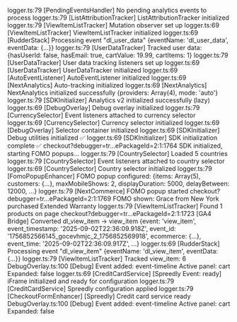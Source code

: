 ﻿
logger.ts:79 [PendingEventsHandler] No pending analytics events to process
logger.ts:79 [ListAttributionTracker] ListAttributionTracker initialized
logger.ts:79 [ViewItemListTracker] Mutation observer set up
logger.ts:69 [ViewItemListTracker] ViewItemListTracker initialized
logger.ts:69 [RudderStack] Processing event "dl_user_data" 
{eventName: 'dl_user_data', eventData: {…}}
logger.ts:79 [UserDataTracker] Tracked user data: 
{hasUserId: false, hasEmail: true, cartValue: 19.99, cartItems: 1}
logger.ts:79 [UserDataTracker] User data tracking listeners set up
logger.ts:69 [UserDataTracker] UserDataTracker initialized
logger.ts:69 [AutoEventListener] AutoEventListener initialized
logger.ts:69 [NextAnalytics] Auto-tracking initialized
logger.ts:69 [NextAnalytics] NextAnalytics initialized successfully 
{providers: Array(4), mode: 'auto'}
logger.ts:79 [SDKInitializer] Analytics v2 initialized successfully (lazy)
logger.ts:69 [DebugOverlay] Debug overlay initialized
logger.ts:79 [CurrencySelector] Event listeners attached to currency selector
logger.ts:69 [CurrencySelector] Currency selector initialized
logger.ts:69 [DebugOverlay] Selector container initialized
logger.ts:69 [SDKInitializer] Debug utilities initialized ✅
logger.ts:69 [SDKInitializer] SDK initialization complete ✅
checkout?debugger=tr…ePackageId=2:1:1764 SDK initialized, starting FOMO popups...
logger.ts:79 [CountrySelector] Loaded 5 countries
logger.ts:79 [CountrySelector] Event listeners attached to country selector
logger.ts:69 [CountrySelector] Country selector initialized
logger.ts:79 [FomoPopupEnhancer] FOMO popup configured: 
{items: Array(5), customers: {…}, maxMobileShows: 2, displayDuration: 5000, delayBetween: 12000, …}
logger.ts:79 [NextCommerce] FOMO popup started
checkout?debugger=tr…ePackageId=2:1:1769 FOMO shown: Grace from New York purchased Extended Warranty
logger.ts:79 [ViewItemListTracker] Found 1 products on page
checkout?debugger=tr…ePackageId=2:1:1723 [GA4 Bridge] Converted dl_view_item → view_item 
{event: 'view_item', event_timestamp: '2025-09-02T22:36:09.918Z', event_id: '1756852566145_gocevhmjc_2_1756852569918', ecommerce: {…}, event_time: '2025-09-02T22:36:09.917Z', …}
logger.ts:69 [RudderStack] Processing event "dl_view_item" 
{eventName: 'dl_view_item', eventData: {…}}
logger.ts:79 [ViewItemListTracker] Tracked view_item: 6
DebugOverlay.ts:100 [Debug] Event added: event-timeline Active panel: cart Expanded: false
logger.ts:69 [CreditCardService] [Spreedly Event: ready] iFrame initialized and ready for configuration
logger.ts:79 [CreditCardService] Spreedly configuration applied
logger.ts:79 [CheckoutFormEnhancer] [Spreedly] Credit card service ready
DebugOverlay.ts:100 [Debug] Event added: event-timeline Active panel: cart Expanded: false